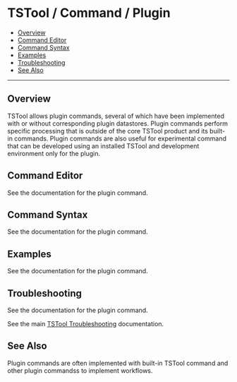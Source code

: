 # TSTool / Command / Plugin #

*   [Overview](#overview)
*   [Command Editor](#command-editor)
*   [Command Syntax](#command-syntax)
*   [Examples](#examples)
*   [Troubleshooting](#troubleshooting)
*   [See Also](#see-also)

-------------------------

## Overview ##

TSTool allows plugin commands, several of which have been implemented with or without corresponding plugin datastores.
Plugin commands perform specific processing that is outside of the core TSTool product and its built-in commands.
Plugin commands are also useful for experimental command that can be developed using
an installed TSTool and development environment only for the plugin.

## Command Editor ##

See the documentation for the plugin command.

## Command Syntax ##

See the documentation for the plugin command.

## Examples ##

See the documentation for the plugin command.

## Troubleshooting ##

See the documentation for the plugin command.

See the main [TSTool Troubleshooting](../../troubleshooting/troubleshooting.md) documentation.

## See Also ##

Plugin commands are often implemented with built-in TSTool command and other plugin commandss to implement workflows.
